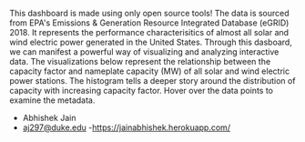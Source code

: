 This dashboard is made using only open source tools! The data is sourced from EPA's Emissions & Generation Resource Integrated Database (eGRID) 2018. It represents the performance characterisitics of almost all solar and wind electric power generated in the United States. Through this dasboard, we can manifest a powerful way of visualizing and analyzing interactive data. The visualizations below represent the relationship between the capacity factor and nameplate capacity (MW) of all solar and wind electric power stations. The histogram tells a deeper story around the distribution of capacity with increasing capacity factor. Hover over the data points to examine the metadata.

- Abhishek Jain
- aj297@duke.edu
-https://jainabhishek.herokuapp.com/
